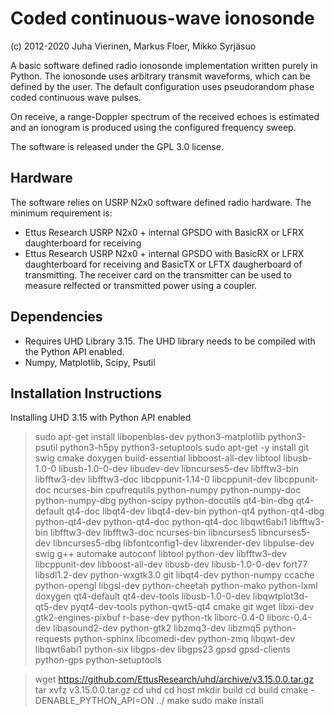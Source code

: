 # Coded continuous-wave ionosonde 

(c) 2012-2020 Juha Vierinen, Markus Floer, Mikko Syrjäsuo

A basic software defined radio ionosonde implementation written purely in Python. The ionosonde uses arbitrary transmit waveforms, which can be defined by the user. The default configuration uses pseudorandom phase coded continuous wave pulses. 

On receive, a range-Doppler spectrum of the received echoes is estimated and an ionogram is produced using the configured frequency sweep. 

The software is released under the GPL 3.0 license. 

## Hardware

The software relies on USRP N2x0 software defined radio hardware. The minimum requirement is:
- Ettus Research USRP N2x0 + internal GPSDO with BasicRX or LFRX daughterboard for receiving
- Ettus Research USRP N2x0 + internal GPSDO with BasicRX or LFRX daughterboard for receiving and BasicTX or LFTX daugherboard of transmitting. The receiver card on the transmitter can be used to measure relfected or transmitted power using a coupler.

## Dependencies

- Requires UHD Library 3.15. The UHD library needs to be compiled with the Python API enabled. 
- Numpy, Matplotlib, Scipy, Psutil

## Installation Instructions

Installing UHD 3.15 with Python API enabled

> sudo apt-get install libopenblas-dev python3-matplotlib python3-psutil python3-h5py python3-setuptools
> sudo apt-get -y install git swig cmake doxygen build-essential libboost-all-dev libtool libusb-1.0-0 libusb-1.0-0-dev libudev-dev libncurses5-dev libfftw3-bin libfftw3-dev libfftw3-doc libcppunit-1.14-0 libcppunit-dev libcppunit-doc ncurses-bin cpufrequtils python-numpy python-numpy-doc python-numpy-dbg python-scipy python-docutils qt4-bin-dbg qt4-default qt4-doc libqt4-dev libqt4-dev-bin python-qt4 python-qt4-dbg python-qt4-dev python-qt4-doc python-qt4-doc libqwt6abi1 libfftw3-bin libfftw3-dev libfftw3-doc ncurses-bin libncurses5 libncurses5-dev libncurses5-dbg libfontconfig1-dev libxrender-dev libpulse-dev swig g++ automake autoconf libtool python-dev libfftw3-dev libcppunit-dev libboost-all-dev libusb-dev libusb-1.0-0-dev fort77 libsdl1.2-dev python-wxgtk3.0 git libqt4-dev python-numpy ccache python-opengl libgsl-dev python-cheetah python-mako python-lxml doxygen qt4-default qt4-dev-tools libusb-1.0-0-dev libqwtplot3d-qt5-dev pyqt4-dev-tools python-qwt5-qt4 cmake git wget libxi-dev gtk2-engines-pixbuf r-base-dev python-tk liborc-0.4-0 liborc-0.4-dev libasound2-dev python-gtk2 libzmq3-dev libzmq5 python-requests python-sphinx libcomedi-dev python-zmq libqwt-dev libqwt6abi1 python-six libgps-dev libgps23 gpsd gpsd-clients python-gps python-setuptools

> wget https://github.com/EttusResearch/uhd/archive/v3.15.0.0.tar.gz
> tar xvfz v3.15.0.0.tar.gz
> cd uhd
> cd host
> mkdir build
> cd build
> cmake -DENABLE_PYTHON_API=ON ../
> make 
> sudo make install
